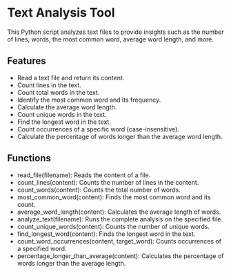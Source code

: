 # Text Analysis Tool

This Python script analyzes text files to provide insights such as the number of lines, words, the most common word, average word length, and more.

## Features

- Read a text file and return its content.
- Count lines in the text.
- Count total words in the text.
- Identify the most common word and its frequency.
- Calculate the average word length.
- Count unique words in the text.
- Find the longest word in the text.
- Count occurrences of a specific word (case-insensitive).
- Calculate the percentage of words longer than the average word length.

## Functions

- read_file(filename): Reads the content of a file.
- count_lines(content): Counts the number of lines in the content.
- count_words(content): Counts the total number of words.
- most_common_word(content): Finds the most common word and its count.
- average_word_length(content): Calculates the average length of words.
- analyze_text(filename): Runs the complete analysis on the specified file.
- count_unique_words(content): Counts the number of unique words.
- find_longest_word(content): Finds the longest word in the text.
- count_word_occurrences(content, target_word): Counts occurrences of a specified word.
- percentage_longer_than_average(content): Calculates the percentage of words longer than the average length.


